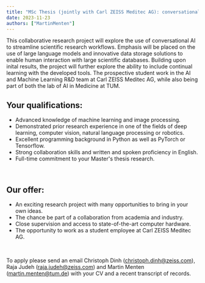 ```yaml
---
title: "MSc Thesis (jointly with Carl ZEISS Meditec AG): conversational AI to streamline scientific research workflows"
date: 2023-11-23
authors: ["MartinMenten"]
---
```


This collaborative research project will explore the use of conversational AI to streamline scientific research workflows. Emphasis will be placed on the use of large language models and innovative data storage solutions to enable human interaction with large scientific databases. Building upon inital results, the project will further explore the ability to include continual learning with the developed tools. The prospective student work in the AI and Machine Learning R&D team at Carl ZEISS Meditec AG, while also being part of both the lab of AI in Medicine at TUM.
<br/>

## Your qualifications:

- Advanced knowledge of machine learning and image processing. 
- Demonstrated prior research experience in one of the fields of deep learning, computer vision, natural language processing or robotics.
- Excellent programming background in Python as well as PyTorch or Tensorflow.
- Strong collaboration skills and written and spoken proficiency in English.
- Full-time commitment to your Master's thesis research.
<br/>

## Our offer:

- An exciting research project with many opportunities to bring in your own ideas.
- The chance be part of a collaboration from academia and industry.
- Close supervision and access to state-of-the-art computer hardware.
- The opportunity to work as a student employee at Carl ZEISS Meditec AG.
<br/>

To apply please send an email Christoph Dinh (christoph.dinh@zeiss.com), Raja Judeh (raja.judeh@zeiss.com) and Martin Menten (martin.menten@tum.de) with your CV and a recent transcript of records.
